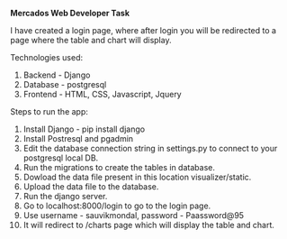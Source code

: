 **Mercados Web Developer Task**

I have created a login page, where after login you will be redirected to a page where the table and chart will display.

Technologies used:

1. Backend - Django
2. Database - postgresql
3. Frontend - HTML, CSS, Javascript, Jquery

Steps to run the app:
1. Install Django - pip install django
2. Install Postresql and pgadmin
3. Edit the database connection string in settings.py to connect to your postgresql local DB.
4. Run the migrations to create the tables in database.
5. Dowload the data file present in this location visualizer/static.
6. Upload the data file to the database.
7. Run the django server.
8. Go to localhost:8000/login to go to the login page.
9. Use username - sauvikmondal, password - Paassword@95
10. It will redirect to /charts page which will display the table and chart.
